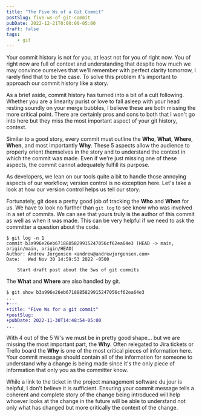 ```yaml
---
title: "The Five Ws of a Git Commit"
postSlug: five-ws-of-git-commit
pubDate: 2022-12-21T0:00:00-05:00
draft: false
tags:
    - git
---
```


Your commit history is not for you, at least not for you of right now. You of right now are full of context and understanding that despite how much we may convince ourselves that we'll remember with perfect clarity tomorrow, I rarely find that to be the case. To solve this problem it's important to approach our commit history like a story.

<!--more-->

As a brief aside, commit history has turned into a bit of a cult following. Whether you are a linearity purist or love to fall asleep with your head resting soundly on your merge bubbles, I believe these are both missing the more critical point. There are certainly pros and cons to both that I won't go into here but they miss the most important aspect of your git history, context.

Similar to a good story, every commit must outline the **Who**, **What**, **Where**, **When**, and most importantly **Why**. These 5 aspects allow the audience to properly orient themselves in the story and to understand the context in which the commit was made. Even if we're just missing one of these aspects, the commit cannot adequately fulfill its purpose.

As developers, we lean on our tools quite a bit to handle those annoying aspects of our workflow; version control is no exception here. Let's take a look at how our version control helps us tell our story.

Fortunately, git does a pretty good job of tracking the **Who** and **When** for us. We have to look no further than `git log` to see know who was involved in a set of commits. We can see that yours truly is the author of this commit as well as when it was made. This can be very helpful if we need to ask the committer a question about the code.
```shell
$ git log -n 1
commit b3a996e26eb6718885829915247056cf62ea64e3 (HEAD -> main, origin/main, origin/HEAD)
Author: Andrew Jorgensen <andrew@andrewjorgensen.com>
Date:   Wed Nov 30 14:59:53 2022 -0500

    Start draft post about the 5ws of git commits
```

The **What** and **Where** are also handled by git. 
```diff
$ git show b3a996e26eb6718885829915247056cf62ea64e3
...
+---
+title: "Five Ws for a git commit"
+postSlug:
+pubDate: 2022-11-30T14:48:54-05:00
...
```

With 4 out of the 5 W's we must be in pretty good shape... but we are missing the most important part, the **Why**. Often relegated to Jira tickets or Trello board the **Why** is one of the most critical pieces of information here. Your commit message should contain all of the information for someone to understand why a change is being made since it's the only piece of information that only you as the committer know. 

While a link to the ticket in the project management software du jour is helpful, I don't believe it is sufficient. Ensuring your commit message tells a coherent and complete story of the change being introduced will help whoever looks at the change in the future will be able to understand not only what has changed but more critically the context of the change.
